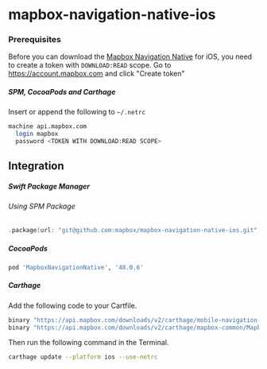 # mapbox-navigation-native-ios

### Prerequisites

Before you can download the [Mapbox Navigation Native](https://github.com/mapbox/mapbox-navigation-native) for iOS, you need to create a token with `DOWNLOAD:READ` scope.
Go to https://account.mapbox.com and click "Create token"

##### SPM, CocoaPods and Carthage
Insert or append the following to `~/.netrc`

```bash
machine api.mapbox.com
  login mapbox
  password <TOKEN WITH DOWNLOAD:READ SCOPE>
```

## Integration

##### Swift Package Manager

###### Using SPM Package

```swift
.package(url: "git@github.com:mapbox/mapbox-navigation-native-ios.git", from: "48.0.6"),
```

##### CocoaPods

```ruby
pod 'MapboxNavigationNative', '48.0.6'
```

##### Carthage

Add the following code to your Cartfile.

```bash
binary "https://api.mapbox.com/downloads/v2/carthage/mobile-navigation-native/MapboxNavigationNative.json" == 48.0.6
binary "https://api.mapbox.com/downloads/v2/carthage/mapbox-common/MapboxCommon-ios.json" == 11.0.2
```

Then run the following command in the Terminal.
```bash
carthage update --platform ios --use-netrc
```
